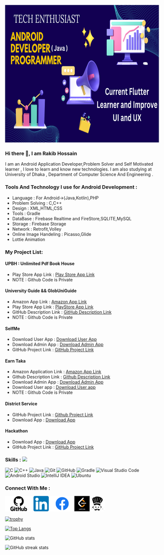 
<img src='https://github.com/RlM100always/RlM100always/blob/main/Picture/github.png' weight="2000" height="450"  />

### Hi there 👋, I am Rakib Hossain

I am an Android Application Developer,Problem Solver and Self Motivated learner , I love to learn and know new technologies. I am also studying at University of Dhaka , Department of Computer Science And Engineering . 

### Tools And Technology I use for Android Development : 
 * Language : For Android->(Java,Kotlin),PHP
 * Problem Solving : C,C++
 * Design : XML,HTML,CSS
 * Tools : Gradle
 * DataBase : Firebase Realtime and FireStore,SQLITE,MySQL
 * Storage : Firebase Storage
 * Network : Retrofit,Volley
 * Online Image Handeling : Picasso,Glide
 * Lottie Animation
   

### My Project List: 
#### UPBH : Unlimited Pdf Book House
* Play Store App Link : <a href="https://play.google.com/store/apps/details?id=com.techtravelcoder.educationalbooks&pcampaignid=web_share">Play Store App Link</a>
* NOTE : Github Code is Private

 #### University Guide  && GlobUniGuide
 * Amazon App Link : <a href = "https://www.amazon.com/gp/product/B0CW18Z8CP">Amazon App Link</a>
 * Play Store App Link : <a href="https://play.google.com/store/apps/details?id=com.techtravelcoder.alluniversityinformation"> PlayStore App Link </a>
 * GitHub Description Link : <a href = "https://github.com/RlM100always/University-Guide-Description" >GitHub Description Link</a>
 * NOTE : Github Code is Private
#### SelfMe 
* Download User App : <a href="https://drive.google.com/file/d/1l129EV-qURme2lS3GFmh675KM0KxHlaa/view?usp=sharing" class="button" target="_blank">Download User App</a>
* Download Admin App : <a href="https://drive.google.com/file/d/18THkrZzSHdEPL7jlcPuepYV2tthnh8gH/view?usp=sharing" class="button" target="_blank">Download Admin App</a>
* GitHub Project Link :  <a href="https://github.com/RlM100always/EarningApp" class="button" target="_blank">GitHub Project Link</a>
   
 #### Earn Taka
* Amazon Application Link : <a href ="https://www.amazon.com/gp/product/B0CVDWRPNV">Amazon App Link</a>
* Github Description Link : <a href="https://github.com/RlM100always/Earn-Taka-Description">Github Description Link</a>
* Download Admin App : <a href="https://drive.google.com/file/d/1hTaovIlHdBjrEuEvi7XFcbnw7dGQCiiB/view?usp=sharing">Download Admin App</a>
* Download User app : <a href="https://drive.google.com/file/d/11i9Szi7nFldGmGH41JOUs-Lbe3T43PD2/view?usp=sharing">Download User app</a>
* NOTE : Github Code is Private

#### District Service 
* GitHub Project Link : <a href="https://github.com/RlM100always/District-Service-App">Github Project Link</a>
* Download App : <a href = "https://drive.google.com/file/d/1NAriwHltHMHJMClYvG1YEWbPcM0ua0SV/view?usp=sharing">Download App</a>

#### Hackathon 
* Download App : <a href="https://drive.google.com/file/d/1lPLrZ0z0jPTjW_foVIshM-_itcQXtxuE/view?usp=drive_link" class="button" target="_blank">Download App</a>
* GitHub Project Link :  <a href="https://github.com/RlM100always/Zero_Xp_LU_Hackathon" class="button" target="_blank">GitHub Project Link</a>






### Skills :   <img src="https://media.giphy.com/media/WUlplcMpOCEmTGBtBW/giphy.gif" width="40">

![C](https://img.shields.io/badge/c-%2300599C.svg?style=for-the-badge&logo=c&logoColor=white)
![C++](https://img.shields.io/badge/c++-%2300599C.svg?style=for-the-badge&logo=c%2B%2B&logoColor=white)
![Java](https://img.shields.io/badge/java-%23ED8B00.svg?style=for-the-badge&logo=java&logoColor=white)
![Git](https://img.shields.io/badge/git-%23F05033.svg?style=for-the-badge&logo=git&logoColor=white)
![GitHub](https://img.shields.io/badge/github-%23121011.svg?style=for-the-badge&logo=github&logoColor=white)
![Gradle](https://img.shields.io/badge/Gradle-02303A.svg?style=for-the-badge&logo=Gradle&logoColor=white)
![Visual Studio Code](https://img.shields.io/badge/Visual%20Studio%20Code-0078d7.svg?style=for-the-badge&logo=visual-studio-code&logoColor=white)
![Android Studio](https://img.shields.io/badge/Android%20Studio-3DDC84.svg?style=for-the-badge&logo=android-studio&logoColor=white)
![IntelliJ IDEA](https://img.shields.io/badge/IntelliJIDEA-000000.svg?style=for-the-badge&logo=intellij-idea&logoColor=white)
![Ubuntu](https://img.shields.io/badge/Ubuntu-E95420?style=for-the-badge&logo=ubuntu&logoColor=white)

### Connect With Me :

 [<img src='https://github.com/RlM100always/RlM100always/blob/main/logo/GitHub-logo.png' weight="50" height='50'>](https://github.com/RlM100always)  [<img  src='https://github.com/RlM100always/RlM100always/blob/main/logo/linkedin-logo.png' weight="45" height='50'>](https://www.linkedin.com/in/RlM100always) [<img  src='https://github.com/RlM100always/RlM100always/blob/main/logo/Facebook-logo.png' weight="50"  height='50'>](https://www.facebook.com/RlM100always)<a  href="https://leetcode.com/RlM100always/"  ><img    src="https://github.com/RlM100always/RlM100always/blob/main/logo/leetcode.png"   weight="40" height="50"  /></a><a   href="https://www.codechef.com/users/rlm100always"  ><img src="https://github.com/RlM100always/RlM100always/blob/main/Picture/codechef%20(1).png"  weight="45" height="50"  /></a>


[![trophy](https://github-profile-trophy.vercel.app/?username=RlM100always)](https://github.com/ryo-ma/github-profile-trophy)

[![Top Langs](https://github-readme-stats.vercel.app/api/top-langs/?username=RlM100always)](https://github.com/anuraghazra/github-readme-stats)

![GitHub stats](https://github-readme-stats.vercel.app/api?username=RlM100always&show_icons=true)  
  

![GitHub streak stats](https://streak-stats.demolab.com/?user=RlM100always)  


